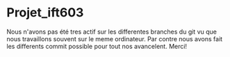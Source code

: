 # Projet_ift603
Nous n'avons pas été tres actif sur les differentes branches du git vu que nous travaillons souvent sur le meme ordinateur.
Par contre nous avons fait les differents commit possible pour tout nos avancelent.
Merci!
